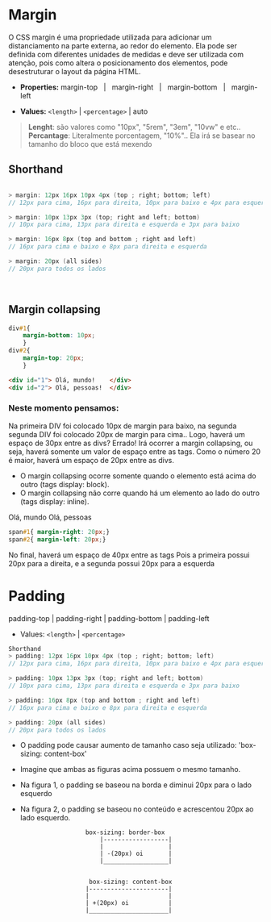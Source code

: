 # Margin 
O CSS margin é uma propriedade utilizada para adicionar um distanciamento na parte externa, ao redor do elemento. Ela pode ser definida com diferentes unidades de medidas e deve ser utilizada com atenção, pois como altera o posicionamento dos elementos, pode desestruturar o layout da página HTML.


- __Properties:__   margin-top &nbsp;&nbsp;|&nbsp;&nbsp; margin-right &nbsp;&nbsp;|&nbsp;&nbsp; margin-bottom &nbsp;&nbsp;|&nbsp;&nbsp; margin-left  

- __Values:__ `<length>`    |   `<percentage>` | auto 

> __Lenght__: são valores como "10px", "5rem", "3em", "10vw" e etc.. </br>
> __Percantage__: Literalmente porcentagem, "10%".. Ela irá se basear no tamanho do bloco que está mexendo

## Shorthand
```c#

> margin: 12px 16px 10px 4px (top ; right; bottom; left)
// 12px para cima, 16px para direita, 10px para baixo e 4px para esquerda

> margin: 10px 13px 3px (top; right and left; bottom)
// 10px para cima, 13px para direita e esquerda e 3px para baixo

> margin: 16px 8px (top and bottom ; right and left)
// 16px para cima e baixo e 8px para direita e esquerda

> margin: 20px (all sides)
// 20px para todos os lados
```

</br>


## Margin collapsing
```css
div#1{ 
    margin-bottom: 10px;
    }
div#2{ 
    margin-top: 20px;
    }
```
```html
<div id="1"> Olá, mundo!    </div>
<div id="2"> Olá, pessoas!  </div>
```

### Neste momento pensamos: 
Na primeira DIV foi colocado 10px de margin para baixo, na segunda segunda DIV foi colocado 20px de margin para cima.. Logo, haverá um espaço de 30px entre as divs? Errado! 
Irá ocorrer a margin collapsing, ou seja, haverá somente um valor de espaço entre as tags.
Como o número 20 é maior, haverá um espaço de 20px entre as divs. 

* O margin collapsing ocorre somente quando o elemento está acima do outro (tags display: block).
* O margin collapsing não corre quando há um elemento ao lado do outro (tags display: inline).

<span id="1"> Olá, mundo </span>
<span id="2"> Olá, pessoas </span>

```css
span#1{ margin-right: 20px;}
span#2{ margin-left: 20px;}
```
No final, haverá um espaço de 40px entre as tags <span>
Pois a primeira possui 20px para a direita, e a segunda possui 20px para a esquerda


<!------------------------------------------------------------------------------------------------------------------------->
# Padding
padding-top | padding-right | padding-bottom | padding-left  
- Values: `<length>` | `<percentage>` 

```cs
Shorthand
> padding: 12px 16px 10px 4px (top ; right; bottom; left)
// 12px para cima, 16px para direita, 10px para baixo e 4px para esquerda

> padding: 10px 13px 3px (top; right and left; bottom)
// 10px para cima, 13px para direita e esquerda e 3px para baixo

> padding: 16px 8px (top and bottom ; right and left)
// 16px para cima e baixo e 8px para direita e esquerda

> padding: 20px (all sides)
// 20px para todos os lados
```

* O padding pode causar aumento de tamanho caso seja utilizado: 'box-sizing: content-box'

- Imagine que ambas as figuras acima possuem o mesmo tamanho.
- Na figura 1, o padding se baseou na borda e diminui 20px para o lado esquerdo
- Na figura 2, o padding se baseou no conteúdo e acrescentou 20px ao lado esquerdo.

                        box-sizing: border-box                
                            |------------------|
                            |                  |
                            | -(20px) oi       | 
                            |__________________|


                         box-sizing: content-box 
                        |----------------------|
                        |                      |
                        | +(20px) oi           |
                        |______________________|



